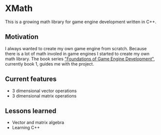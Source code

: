 # XMath

This is a growing math library for game engine development written in C++.

## Motivation

I always wanted to create my own game engine from scratch. Because there is a lot of math involed in game engines I started to create my own math library. The book series ["Foundations of Game Engine Development"](https://foundationsofgameenginedev.com/), currently book 1, guides me with the project.

## Current features

* 3 dimensional vector operations
* 3 dimensional matrix operations

## Lessons learned

* Vector and matrix algebra
* Learning C++
